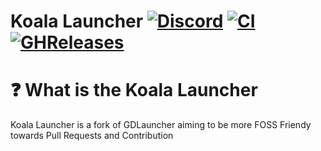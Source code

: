 # Koala Launcher [![Discord][discordImg]][discordLink] [![CI][ciImg]][ciLink] [![GHReleases][ghrImg]][ghrLink]

# ❓ What is the Koala Launcher
Koala Launcher is a fork of GDLauncher aiming to be more FOSS Friendy towards Pull Requests and Contribution



[discordImg]: https://img.shields.io/discord/759861708084215838.svg?logo=discord&logoWidth=18&colorB=7289DA&style=for-the-badge
[discordLink]: https://invite.gg/KoalaDevs

[ciImg]: https://img.shields.io/github/workflow/status/KoalaDevs/KoalaLauncher/GDLauncher%20Next%20CI?style=for-the-badge
[ciLink]: https://github.com/KoalaDevs/KoalaLauncher/actions?query=workflow%3A%22GDLauncher+Next+CI%22

[ghrImg]: https://img.shields.io/github/downloads/KoalaDevs/KoalaLauncher/total?style=for-the-badge
[ghrlink]: https://github.com/CrankySupertoon/KoalaLauncher/releases
